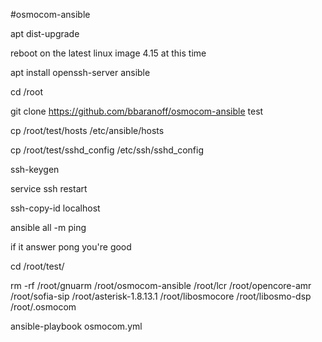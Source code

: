 #osmocom-ansible

apt dist-upgrade

reboot on the latest linux image 4.15 at this time

apt install openssh-server ansible

cd /root

git clone https://github.com/bbaranoff/osmocom-ansible test

cp /root/test/hosts /etc/ansible/hosts

cp /root/test/sshd_config /etc/ssh/sshd_config

ssh-keygen

service ssh restart

ssh-copy-id localhost

ansible all -m ping

if it answer pong you're good

cd /root/test/

rm -rf /root/gnuarm /root/osmocom-ansible /root/lcr /root/opencore-amr /root/sofia-sip /root/asterisk-1.8.13.1 /root/libosmocore /root/libosmo-dsp /root/.osmocom

ansible-playbook osmocom.yml


